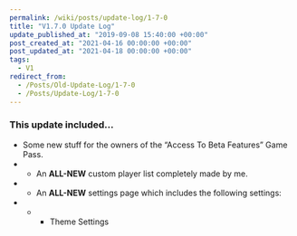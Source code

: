 ```yaml
---
permalink: /wiki/posts/update-log/1-7-0
title: "V1.7.0 Update Log"
update_published_at: "2019-09-08 15:40:00 +00:00"
post_created_at: "2021-04-16 00:00:00 +00:00"
post_updated_at: "2021-04-18 00:00:00 +00:00"
tags:
  - V1
redirect_from:
  - /Posts/Old-Update-Log/1-7-0
  - /Posts/Update-Log/1-7-0
---
```


### This update included...

* Some new stuff for the owners of the “Access To Beta Features” Game Pass.
* * An **ALL-NEW** custom player list completely made by me.
* * An **ALL-NEW** settings page which includes the following settings:
* * * Theme Settings